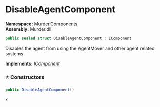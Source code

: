 # DisableAgentComponent

**Namespace:** Murder.Components \
**Assembly:** Murder.dll

```csharp
public sealed struct DisableAgentComponent : IComponent
```

Disables the agent from using the AgentMover and other agent related systems

**Implements:** _[IComponent](/Bang/Components/IComponent.html)_

### ⭐ Constructors
```csharp
public DisableAgentComponent()
```



⚡